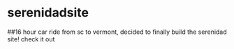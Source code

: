 # serenidadsite

##16 hour car ride from sc to vermont, decided to finally build the serenidad site! check it out
